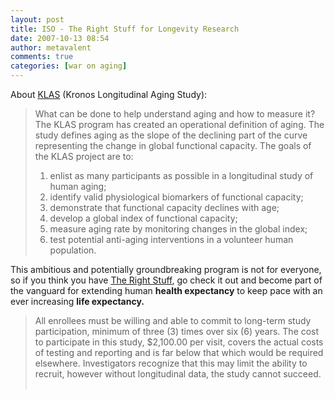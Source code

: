```yaml
---
layout: post
title: ISO - The Right Stuff for Longevity Research
date: 2007-10-13 08:54
author: metavalent
comments: true
categories: [war on aging]
---
```

About <a href="https://www.kronoslaboratory.com/KRONOS.WEB.LAB/Default.aspx?tabid=80">KLAS</a> (Kronos Longitudinal Aging Study):<blockquote>What can be done to help understand aging and how to measure it?  The KLAS program has created an operational definition of aging.  The study defines aging as the slope of the declining part of the curve representing the change in global functional capacity.  The goals of the KLAS project are to:<br />
<ol><li>enlist as many participants as possible in a longitudinal study of human aging;</li>
<li>identify valid physiological biomarkers of functional capacity;</li>
<li>demonstrate that functional capacity declines with age;</li>
<li>develop a global index of functional capacity;</li>
<li>measure aging rate by monitoring changes in the global index;</li>
<li>test potential anti-aging interventions in a volunteer human population.</li></ol></blockquote>This ambitious and potentially groundbreaking program is not for everyone, so if you think you have <a href="https://www.kronoslaboratory.com/KRONOS.WEB.LAB/Default.aspx?tabid=80">The Right Stuff</a>, go check it out and become part of the vanguard for extending human <strong>health expectancy</strong> to keep pace with an ever increasing <strong>life expectancy.</strong><blockquote>All enrollees must be willing and able to commit to long-term study participation, minimum of three (3) times over  six (6) years.  The cost to participate in this study, $2,100.00 per visit, covers the actual costs of testing and reporting and is far below that which would be required elsewhere.  Investigators recognize that this may limit the ability to recruit, however without longitudinal data, the study cannot succeed.<br /><br /></blockquote>
